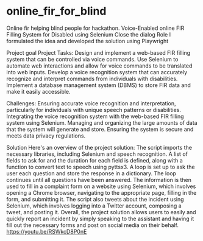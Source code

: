 # online_fir_for_blind
Online fir helping blind people for hackathon.
Voice-Enabled online FIR Filling System for Disabled using Selenium
Close the dialog
Role
I formulated the idea and developed the solution using Playwright

Project goal
Project Tasks:
Design and implement a web-based FIR filling system that can be controlled via voice commands.
Use Selenium to automate web interactions and allow for voice commands to be translated into web inputs.
Develop a voice recognition system that can accurately recognize and interpret commands from individuals with disabilities.
Implement a database management system (DBMS) to store FIR data and make it easily accessible.

Challenges:
Ensuring accurate voice recognition and interpretation, particularly for individuals with unique speech patterns or disabilities.
Integrating the voice recognition system with the web-based FIR filling system using Selenium.
Managing and organizing the large amounts of data that the system will generate and store.
Ensuring the system is secure and meets data privacy regulations.

Solution
Here's an overview of the project solution:
The script imports the necessary libraries, including Selenium and speech recognition.
A list of fields to ask for and the duration for each field is defined, along with a function to convert text to speech using pyttsx3.
A loop is set up to ask the user each question and store the response in a dictionary. The loop continues until all questions have been answered.
The information is then used to fill in a complaint form on a website using Selenium, which involves opening a Chrome browser, navigating to the appropriate page, filling in the form, and submitting it.
The script also tweets about the incident using Selenium, which involves logging into a Twitter account, composing a tweet, and posting it.
Overall, the project solution allows users to easily and quickly report an incident by simply speaking to the assistant and having it fill out the necessary forms and post on social media on their behalf.
https://youtu.be/RSWkcD8P0nE
